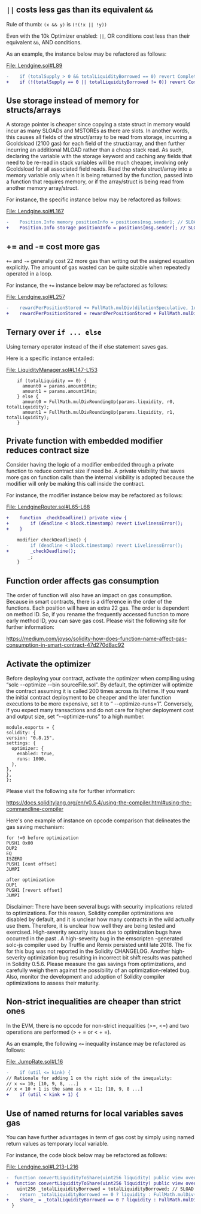 ## `||` costs less gas than its equivalent `&&`
Rule of thumb: `(x && y)` is `(!(!x || !y))`

Even with the 10k Optimizer enabled: `||`, OR conditions cost less than their equivalent `&&`, AND conditions.

As an example, the instance below may be refactored as follows:

[File: Lendgine.sol#L89](https://github.com/code-423n4/2023-01-numoen/blob/main/src/core/Lendgine.sol#L89)

```diff
-    if (totalSupply > 0 && totalLiquidityBorrowed == 0) revert CompleteUtilizationError();
+    if (!(totalSupply == 0 || totalLiquidityBorrowed != 0)) revert CompleteUtilizationError();
```
## Use storage instead of memory for structs/arrays
A storage pointer is cheaper since copying a state struct in memory would incur as many SLOADs and MSTOREs as there are slots. In another words, this causes all fields of the struct/array to be read from storage, incurring a Gcoldsload (2100 gas) for each field of the struct/array, and then further incurring an additional MLOAD rather than a cheap stack read. As such, declaring the variable with the storage keyword and caching any fields that need to be re-read in stack variables will be much cheaper, involving only Gcoldsload for all associated field reads. Read the whole struct/array into a memory variable only when it is being returned by the function, passed into a function that requires memory, or if the array/struct is being read from another memory array/struct.

For instance, the specific instance below may be refactored as follows:

[File: Lendgine.sol#L167](https://github.com/code-423n4/2023-01-numoen/blob/main/src/core/Lendgine.sol#L167)

```diff
-    Position.Info memory positionInfo = positions[msg.sender]; // SLOAD
+    Position.Info storage positionInfo = positions[msg.sender]; // SLOAD
```
## += and -= cost more gas
`+=` and `-=` generally cost 22 more gas than writing out the assigned equation explicitly. The amount of gas wasted can be quite sizable when repeatedly operated in a loop.

For instance, the `+=` instance below may be refactored as follows:

[File: Lendgine.sol#L257](https://github.com/code-423n4/2023-01-numoen/blob/main/src/core/Lendgine.sol#L257)

```diff
-    rewardPerPositionStored += FullMath.mulDiv(dilutionSpeculative, 1e18, totalPositionSize);
+    rewardPerPositionStored = rewardPerPositionStored + FullMath.mulDiv(dilutionSpeculative, 1e18, totalPositionSize);
```
## Ternary over `if ... else`
Using ternary operator instead of the if else statement saves gas.

Here is a specific instance entailed:

[File: LiquidityManager.sol#L147-L153](https://github.com/code-423n4/2023-01-numoen/blob/main/src/periphery/LiquidityManager.sol#L147-L153)

```solidity
    if (totalLiquidity == 0) {
      amount0 = params.amount0Min;
      amount1 = params.amount1Min;
    } else {
      amount0 = FullMath.mulDivRoundingUp(params.liquidity, r0, totalLiquidity);
      amount1 = FullMath.mulDivRoundingUp(params.liquidity, r1, totalLiquidity);
    }
```
## Private function with embedded modifier reduces contract size
Consider having the logic of a modifier embedded through a private function to reduce contract size if need be. A private visibility that saves more gas on function calls than the internal visibility is adopted because the modifier will only be making this call inside the contract.

For instance, the modifier instance below may be refactored as follows:

[File: LendgineRouter.sol#L65-L68](https://github.com/code-423n4/2023-01-numoen/blob/main/src/periphery/LendgineRouter.sol#L65-L68)

```diff
+    function _checkDeadline() private view {
+        if (deadline < block.timestamp) revert LivelinessError();
+    }

    modifier checkDeadline() {
-        if (deadline < block.timestamp) revert LivelinessError();
+        _checkDeadline();
        _;
    }
```
## Function order affects gas consumption
The order of function will also have an impact on gas consumption. Because in smart contracts, there is a difference in the order of the functions. Each position will have an extra 22 gas. The order is dependent on method ID. So, if you rename the frequently accessed function to more early method ID, you can save gas cost. Please visit the following site for further information:

https://medium.com/joyso/solidity-how-does-function-name-affect-gas-consumption-in-smart-contract-47d270d8ac92

## Activate the optimizer
Before deploying your contract, activate the optimizer when compiling using “solc --optimize --bin sourceFile.sol”. By default, the optimizer will optimize the contract assuming it is called 200 times across its lifetime. If you want the initial contract deployment to be cheaper and the later function executions to be more expensive, set it to “ --optimize-runs=1”. Conversely, if you expect many transactions and do not care for higher deployment cost and output size, set “--optimize-runs” to a high number.

```
module.exports = {
solidity: {
version: "0.8.15",
settings: {
  optimizer: {
    enabled: true,
    runs: 1000,
  },
},
},
};
```
Please visit the following site for further information:

https://docs.soliditylang.org/en/v0.5.4/using-the-compiler.html#using-the-commandline-compiler

Here's one example of instance on opcode comparison that delineates the gas saving mechanism:

```
for !=0 before optimization
PUSH1 0x00
DUP2
EQ
ISZERO
PUSH1 [cont offset]
JUMPI

after optimization
DUP1
PUSH1 [revert offset]
JUMPI
```
Disclaimer: There have been several bugs with security implications related to optimizations. For this reason, Solidity compiler optimizations are disabled by default, and it is unclear how many contracts in the wild actually use them. Therefore, it is unclear how well they are being tested and exercised. High-severity security issues due to optimization bugs have occurred in the past . A high-severity bug in the emscripten -generated solc-js compiler used by Truffle and Remix persisted until late 2018. The fix for this bug was not reported in the Solidity CHANGELOG. Another high-severity optimization bug resulting in incorrect bit shift results was patched in Solidity 0.5.6. Please measure the gas savings from optimizations, and carefully weigh them against the possibility of an optimization-related bug. Also, monitor the development and adoption of Solidity compiler optimizations to assess their maturity.

## Non-strict inequalities are cheaper than strict ones
In the EVM, there is no opcode for non-strict inequalities (>=, <=) and two operations are performed (> + = or < + =).

As an example, the following `<=` inequality instance may be refactored as follows:

[File: JumpRate.sol#L16](https://github.com/code-423n4/2023-01-numoen/blob/main/src/core/JumpRate.sol#L16)

```diff
-    if (util <= kink) {
// Rationale for adding 1 on the right side of the inequality:
// x <= 10; [10, 9, 8, ...]
// x < 10 + 1 is the same as x < 11; [10, 9, 8 ...]
+    if (util < kink + 1) {
```
## Use of named returns for local variables saves gas
You can have further advantages in term of gas cost by simply using named return values as temporary local variable.

For instance, the code block below may be refactored as follows:

[File: Lendgine.sol#L213-L216](https://github.com/code-423n4/2023-01-numoen/blob/main/src/core/Lendgine.sol#L213-L216)

```diff
-  function convertLiquidityToShare(uint256 liquidity) public view override returns (uint256) {
+  function convertLiquidityToShare(uint256 liquidity) public view override returns (uint256 share_) {
    uint256 _totalLiquidityBorrowed = totalLiquidityBorrowed; // SLOAD
-    return _totalLiquidityBorrowed == 0 ? liquidity : FullMath.mulDiv(liquidity, totalSupply, _totalLiquidityBorrowed);
+    share_ = _totalLiquidityBorrowed == 0 ? liquidity : FullMath.mulDiv(liquidity, totalSupply, _totalLiquidityBorrowed);
  }
```